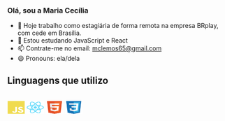 ### Olá, sou a Maria Cecília 

- 🔭 Hoje trabalho como estagiária de forma remota na empresa BRplay, com cede em Brasília. 
- 🌱 Estou estudando JavaScript e React
- 📫 Contrate-me no email: mclemos65@gmail.com
- 😄 Pronouns: ela/dela

## Linguagens que utilizo
<div style="display: inline_block"><br>
  <img align="center" alt="Maria-Js" height="30" width="40" src="https://raw.githubusercontent.com/devicons/devicon/master/icons/javascript/javascript-plain.svg">
 
  <img align="center" alt="Maria-React" height="30" width="40" src="https://raw.githubusercontent.com/devicons/devicon/master/icons/react/react-original.svg">
  <img align="center" alt="Maria-HTML" height="30" width="40" src="https://raw.githubusercontent.com/devicons/devicon/master/icons/html5/html5-original.svg">
  <img align="center" alt="Maria-CSS" height="30" width="40" src="https://raw.githubusercontent.com/devicons/devicon/master/icons/css3/css3-original.svg">
</div>
  
 
 

